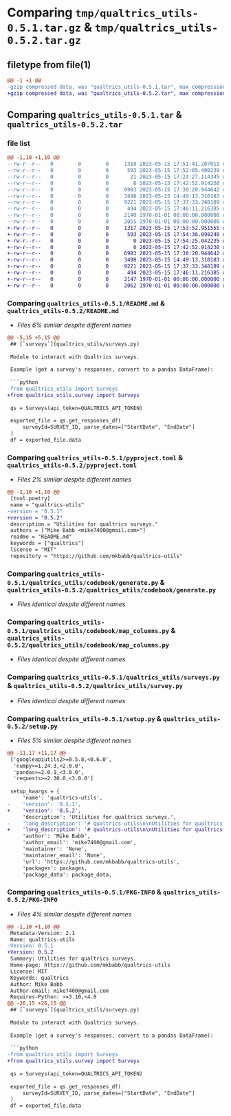 # Comparing `tmp/qualtrics_utils-0.5.1.tar.gz` & `tmp/qualtrics_utils-0.5.2.tar.gz`

## filetype from file(1)

```diff
@@ -1 +1 @@
-gzip compressed data, was "qualtrics_utils-0.5.1.tar", max compression
+gzip compressed data, was "qualtrics_utils-0.5.2.tar", max compression
```

## Comparing `qualtrics_utils-0.5.1.tar` & `qualtrics_utils-0.5.2.tar`

### file list

```diff
@@ -1,10 +1,10 @@
--rw-r--r--   0        0        0     1310 2023-05-15 17:51:41.207011 qualtrics_utils-0.5.1/README.md
--rw-r--r--   0        0        0      593 2023-05-15 17:52:05.400239 qualtrics_utils-0.5.1/pyproject.toml
--rw-r--r--   0        0        0       21 2023-05-15 17:24:27.114345 qualtrics_utils-0.5.1/qualtrics_utils/__init__.py
--rw-r--r--   0        0        0        0 2023-05-15 17:42:52.914230 qualtrics_utils-0.5.1/qualtrics_utils/codebook/__init__.py
--rw-r--r--   0        0        0     6983 2023-05-15 17:30:20.944642 qualtrics_utils-0.5.1/qualtrics_utils/codebook/generate.py
--rw-r--r--   0        0        0     3498 2023-05-15 14:49:13.310183 qualtrics_utils-0.5.1/qualtrics_utils/codebook/map_columns.py
--rw-r--r--   0        0        0     9221 2023-05-15 17:37:33.348189 qualtrics_utils-0.5.1/qualtrics_utils/surveys.py
--rw-r--r--   0        0        0      494 2023-05-15 17:46:11.216385 qualtrics_utils-0.5.1/qualtrics_utils/utils.py
--rw-r--r--   0        0        0     2140 1970-01-01 00:00:00.000000 qualtrics_utils-0.5.1/setup.py
--rw-r--r--   0        0        0     2055 1970-01-01 00:00:00.000000 qualtrics_utils-0.5.1/PKG-INFO
+-rw-r--r--   0        0        0     1317 2023-05-15 17:53:52.951555 qualtrics_utils-0.5.2/README.md
+-rw-r--r--   0        0        0      593 2023-05-15 17:54:36.098240 qualtrics_utils-0.5.2/pyproject.toml
+-rw-r--r--   0        0        0        0 2023-05-15 17:54:25.042235 qualtrics_utils-0.5.2/qualtrics_utils/__init__.py
+-rw-r--r--   0        0        0        0 2023-05-15 17:42:52.914230 qualtrics_utils-0.5.2/qualtrics_utils/codebook/__init__.py
+-rw-r--r--   0        0        0     6983 2023-05-15 17:30:20.944642 qualtrics_utils-0.5.2/qualtrics_utils/codebook/generate.py
+-rw-r--r--   0        0        0     3498 2023-05-15 14:49:13.310183 qualtrics_utils-0.5.2/qualtrics_utils/codebook/map_columns.py
+-rw-r--r--   0        0        0     9221 2023-05-15 17:37:33.348189 qualtrics_utils-0.5.2/qualtrics_utils/survey.py
+-rw-r--r--   0        0        0      494 2023-05-15 17:46:11.216385 qualtrics_utils-0.5.2/qualtrics_utils/utils.py
+-rw-r--r--   0        0        0     2147 1970-01-01 00:00:00.000000 qualtrics_utils-0.5.2/setup.py
+-rw-r--r--   0        0        0     2062 1970-01-01 00:00:00.000000 qualtrics_utils-0.5.2/PKG-INFO
```

### Comparing `qualtrics_utils-0.5.1/README.md` & `qualtrics_utils-0.5.2/README.md`

 * *Files 6% similar despite different names*

```diff
@@ -5,15 +5,15 @@
 ## [`surveys`](qualtrics_utils/surveys.py)
 
 Module to interact with Qualtrics surveys.
 
 Example (get a survey's responses, convert to a pandas DataFrame):
 
 ```python
-from qualtrics_utils import Surveys
+from qualtrics_utils.survey import Surveys
 
 qs = Surveys(api_token=QUALTRICS_API_TOKEN)
 
 exported_file = qs.get_responses_df(
     surveyId=SURVEY_ID, parse_dates=["StartDate", "EndDate"]
 )
 df = exported_file.data
```

### Comparing `qualtrics_utils-0.5.1/pyproject.toml` & `qualtrics_utils-0.5.2/pyproject.toml`

 * *Files 2% similar despite different names*

```diff
@@ -1,10 +1,10 @@
 [tool.poetry]
 name = "qualtrics-utils"
-version = "0.5.1"
+version = "0.5.2"
 description = "Utilities for qualtrics surveys."
 authors = ["Mike Babb <mike7400@gmail.com>"]
 readme = "README.md"
 keywords = ["qualtrics"]
 license = "MIT"
 repository = "https://github.com/mkbabb/qualtrics-utils"
```

### Comparing `qualtrics_utils-0.5.1/qualtrics_utils/codebook/generate.py` & `qualtrics_utils-0.5.2/qualtrics_utils/codebook/generate.py`

 * *Files identical despite different names*

### Comparing `qualtrics_utils-0.5.1/qualtrics_utils/codebook/map_columns.py` & `qualtrics_utils-0.5.2/qualtrics_utils/codebook/map_columns.py`

 * *Files identical despite different names*

### Comparing `qualtrics_utils-0.5.1/qualtrics_utils/surveys.py` & `qualtrics_utils-0.5.2/qualtrics_utils/survey.py`

 * *Files identical despite different names*

### Comparing `qualtrics_utils-0.5.1/setup.py` & `qualtrics_utils-0.5.2/setup.py`

 * *Files 5% similar despite different names*

```diff
@@ -11,17 +11,17 @@
 ['googleapiutils2>=0.5.8,<0.6.0',
  'numpy>=1.24.3,<2.0.0',
  'pandas>=2.0.1,<3.0.0',
  'requests>=2.30.0,<3.0.0']
 
 setup_kwargs = {
     'name': 'qualtrics-utils',
-    'version': '0.5.1',
+    'version': '0.5.2',
     'description': 'Utilities for qualtrics surveys.',
-    'long_description': '# qualtrics-utils\n\nUtilities for qualtrics surveys. Get survey responses, generate codebooks, & c.\n\n## [`surveys`](qualtrics_utils/surveys.py)\n\nModule to interact with Qualtrics surveys.\n\nExample (get a survey\'s responses, convert to a pandas DataFrame):\n\n```python\nfrom qualtrics_utils import Surveys\n\nqs = Surveys(api_token=QUALTRICS_API_TOKEN)\n\nexported_file = qs.get_responses_df(\n    surveyId=SURVEY_ID, parse_dates=["StartDate", "EndDate"]\n)\ndf = exported_file.data\n```\n\n## Codebook mapping\n\n### [`generate.py`](qualtrics_utils/codebook/generate_codebook.py)\n\nTakes the exported `.qsf` file from Qualtrics and generates a codebook mapping question\nIDs to question text and answer choices. The output is a JSON file containing a list of\ndictionaries.\n\nExample row:\n\n```json\n{\n        "question_number": "Q5.10",\n        "question_string": "What is your role at this school?"\n        "answer_choices": ...\n},\n```\n\n### [`map_columns.py`](qualtrics_utils/codebook/map_codebook_columns.py)\n\nTakes a codebook mapping (generated by the above function) and creates conditional\nstatements to map the question columns into valid Tableau or SQL code. Used to create a\nsingular question column in the above formats when there are multiple questions in a\nsingle question block (e.g. multiple Likert scale questions).\n',
+    'long_description': '# qualtrics-utils\n\nUtilities for qualtrics surveys. Get survey responses, generate codebooks, & c.\n\n## [`surveys`](qualtrics_utils/surveys.py)\n\nModule to interact with Qualtrics surveys.\n\nExample (get a survey\'s responses, convert to a pandas DataFrame):\n\n```python\nfrom qualtrics_utils.survey import Surveys\n\nqs = Surveys(api_token=QUALTRICS_API_TOKEN)\n\nexported_file = qs.get_responses_df(\n    surveyId=SURVEY_ID, parse_dates=["StartDate", "EndDate"]\n)\ndf = exported_file.data\n```\n\n## Codebook mapping\n\n### [`generate.py`](qualtrics_utils/codebook/generate_codebook.py)\n\nTakes the exported `.qsf` file from Qualtrics and generates a codebook mapping question\nIDs to question text and answer choices. The output is a JSON file containing a list of\ndictionaries.\n\nExample row:\n\n```json\n{\n        "question_number": "Q5.10",\n        "question_string": "What is your role at this school?"\n        "answer_choices": ...\n},\n```\n\n### [`map_columns.py`](qualtrics_utils/codebook/map_codebook_columns.py)\n\nTakes a codebook mapping (generated by the above function) and creates conditional\nstatements to map the question columns into valid Tableau or SQL code. Used to create a\nsingular question column in the above formats when there are multiple questions in a\nsingle question block (e.g. multiple Likert scale questions).\n',
     'author': 'Mike Babb',
     'author_email': 'mike7400@gmail.com',
     'maintainer': 'None',
     'maintainer_email': 'None',
     'url': 'https://github.com/mkbabb/qualtrics-utils',
     'packages': packages,
     'package_data': package_data,
```

### Comparing `qualtrics_utils-0.5.1/PKG-INFO` & `qualtrics_utils-0.5.2/PKG-INFO`

 * *Files 4% similar despite different names*

```diff
@@ -1,10 +1,10 @@
 Metadata-Version: 2.1
 Name: qualtrics-utils
-Version: 0.5.1
+Version: 0.5.2
 Summary: Utilities for qualtrics surveys.
 Home-page: https://github.com/mkbabb/qualtrics-utils
 License: MIT
 Keywords: qualtrics
 Author: Mike Babb
 Author-email: mike7400@gmail.com
 Requires-Python: >=3.10,<4.0
@@ -26,15 +26,15 @@
 ## [`surveys`](qualtrics_utils/surveys.py)
 
 Module to interact with Qualtrics surveys.
 
 Example (get a survey's responses, convert to a pandas DataFrame):
 
 ```python
-from qualtrics_utils import Surveys
+from qualtrics_utils.survey import Surveys
 
 qs = Surveys(api_token=QUALTRICS_API_TOKEN)
 
 exported_file = qs.get_responses_df(
     surveyId=SURVEY_ID, parse_dates=["StartDate", "EndDate"]
 )
 df = exported_file.data
```

